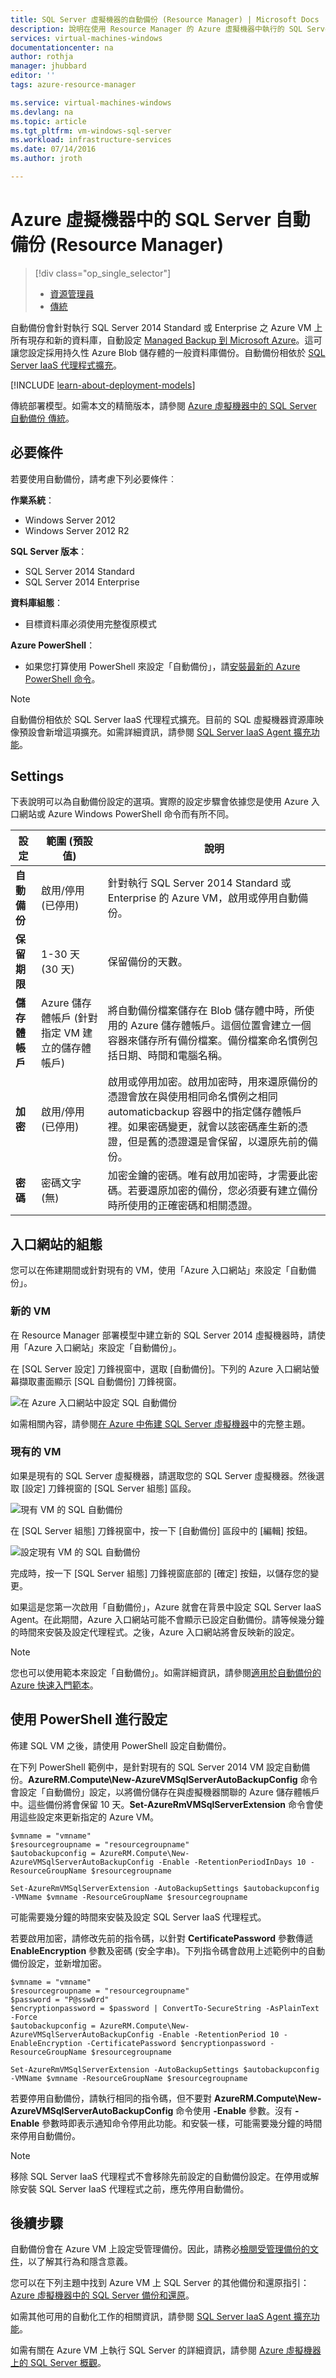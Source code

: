 ```yaml
---
title: SQL Server 虛擬機器的自動備份 (Resource Manager) | Microsoft Docs
description: 說明在使用 Resource Manager 的 Azure 虛擬機器中執行的 SQL Server 自動備份功能。
services: virtual-machines-windows
documentationcenter: na
author: rothja
manager: jhubbard
editor: ''
tags: azure-resource-manager

ms.service: virtual-machines-windows
ms.devlang: na
ms.topic: article
ms.tgt_pltfrm: vm-windows-sql-server
ms.workload: infrastructure-services
ms.date: 07/14/2016
ms.author: jroth

---
```

# Azure 虛擬機器中的 SQL Server 自動備份 (Resource Manager)
> [!div class="op_single_selector"]
> * [資源管理員](virtual-machines-windows-sql-automated-backup.md)
> * [傳統](virtual-machines-windows-classic-sql-automated-backup.md)
> 
> 

自動備份會針對執行 SQL Server 2014 Standard 或 Enterprise 之 Azure VM 上所有現存和新的資料庫，自動設定 [Managed Backup 到 Microsoft Azure](https://msdn.microsoft.com/library/dn449496.aspx)。這可讓您設定採用持久性 Azure Blob 儲存體的一般資料庫備份。自動備份相依於 [SQL Server IaaS 代理程式擴充](virtual-machines-windows-sql-server-agent-extension.md)。

[!INCLUDE [learn-about-deployment-models](../../includes/learn-about-deployment-models-rm-include.md)]

傳統部署模型。如需本文的精簡版本，請參閱 [Azure 虛擬機器中的 SQL Server 自動備份 傳統](virtual-machines-windows-classic-sql-automated-backup.md)。

## 必要條件
若要使用自動備份，請考慮下列必要條件︰

**作業系統**：

* Windows Server 2012
* Windows Server 2012 R2

**SQL Server 版本**：

* SQL Server 2014 Standard
* SQL Server 2014 Enterprise

**資料庫組態**：

* 目標資料庫必須使用完整復原模式

**Azure PowerShell**：

* 如果您打算使用 PowerShell 來設定「自動備份」，請[安裝最新的 Azure PowerShell 命令](../powershell-install-configure.md)。

> [!NOTE]
> 自動備份相依於 SQL Server IaaS 代理程式擴充。目前的 SQL 虛擬機器資源庫映像預設會新增這項擴充。如需詳細資訊，請參閱 [SQL Server IaaS Agent 擴充功能](virtual-machines-windows-sql-server-agent-extension.md)。
> 
> 

## Settings
下表說明可以為自動備份設定的選項。實際的設定步驟會依據您是使用 Azure 入口網站或 Azure Windows PowerShell 命令而有所不同。

| 設定 | 範圍 (預設值) | 說明 |
| --- | --- | --- |
| **自動備份** |啟用/停用 (已停用) |針對執行 SQL Server 2014 Standard 或 Enterprise 的 Azure VM，啟用或停用自動備份。 |
| **保留期限** |1-30 天 (30 天) |保留備份的天數。 |
| **儲存體帳戶** |Azure 儲存體帳戶 (針對指定 VM 建立的儲存體帳戶) |將自動備份檔案儲存在 Blob 儲存體中時，所使用的 Azure 儲存體帳戶。這個位置會建立一個容器來儲存所有備份檔案。備份檔案命名慣例包括日期、時間和電腦名稱。 |
| **加密** |啟用/停用 (已停用) |啟用或停用加密。啟用加密時，用來還原備份的憑證會放在與使用相同命名慣例之相同 automaticbackup 容器中的指定儲存體帳戶裡。如果密碼變更，就會以該密碼產生新的憑證，但是舊的憑證還是會保留，以還原先前的備份。 |
| **密碼** |密碼文字 (無) |加密金鑰的密碼。唯有啟用加密時，才需要此密碼。若要還原加密的備份，您必須要有建立備份時所使用的正確密碼和相關憑證。 |

## 入口網站的組態
您可以在佈建期間或針對現有的 VM，使用「Azure 入口網站」來設定「自動備份」。

### 新的 VM
在 Resource Manager 部署模型中建立新的 SQL Server 2014 虛擬機器時，請使用「Azure 入口網站」來設定「自動備份」。

在 [SQL Server 設定] 刀鋒視窗中，選取 [自動備份]。下列的 Azure 入口網站螢幕擷取畫面顯示 [SQL 自動備份] 刀鋒視窗。

![在 Azure 入口網站中設定 SQL 自動備份](./media/virtual-machines-windows-sql-automated-backup/azure-sql-arm-autobackup.png)

如需相關內容，請參閱[在 Azure 中佈建 SQL Server 虛擬機器](virtual-machines-windows-portal-sql-server-provision.md)中的完整主題。

### 現有的 VM
如果是現有的 SQL Server 虛擬機器，請選取您的 SQL Server 虛擬機器。然後選取 [設定] 刀鋒視窗的 [SQL Server 組態] 區段。

![現有 VM 的 SQL 自動備份](./media/virtual-machines-windows-sql-automated-backup/azure-sql-rm-autobackup-existing-vms.png)

在 [SQL Server 組態] 刀鋒視窗中，按一下 [自動備份] 區段中的 [編輯] 按鈕。

![設定現有 VM 的 SQL 自動備份](./media/virtual-machines-windows-sql-automated-backup/azure-sql-rm-autobackup-configuration.png)

完成時，按一下 [SQL Server 組態] 刀鋒視窗底部的 [確定] 按鈕，以儲存您的變更。

如果這是您第一次啟用「自動備份」，Azure 就會在背景中設定 SQL Server IaaS Agent。在此期間，Azure 入口網站可能不會顯示已設定自動備份。請等候幾分鐘的時間來安裝及設定代理程式。之後，Azure 入口網站將會反映新的設定。

> [!NOTE]
> 您也可以使用範本來設定「自動備份」。如需詳細資訊，請參閱[適用於自動備份的 Azure 快速入門範本](https://github.com/Azure/azure-quickstart-templates/tree/master/101-vm-sql-existing-autobackup-update)。
> 
> 

## 使用 PowerShell 進行設定
佈建 SQL VM 之後，請使用 PowerShell 設定自動備份。

在下列 PowerShell 範例中，是針對現有的 SQL Server 2014 VM 設定自動備份。**AzureRM.Compute\\New-AzureVMSqlServerAutoBackupConfig** 命令會設定「自動備份」設定，以將備份儲存在與虛擬機器關聯的 Azure 儲存體帳戶中。這些備份將會保留 10 天。**Set-AzureRmVMSqlServerExtension** 命令會使用這些設定來更新指定的 Azure VM。

    $vmname = "vmname"
    $resourcegroupname = "resourcegroupname"
    $autobackupconfig = AzureRM.Compute\New-AzureVMSqlServerAutoBackupConfig -Enable -RetentionPeriodInDays 10 -ResourceGroupName $resourcegroupname

    Set-AzureRmVMSqlServerExtension -AutoBackupSettings $autobackupconfig -VMName $vmname -ResourceGroupName $resourcegroupname

可能需要幾分鐘的時間來安裝及設定 SQL Server IaaS 代理程式。

若要啟用加密，請修改先前的指令碼，以針對 **CertificatePassword** 參數傳遞 **EnableEncryption** 參數及密碼 (安全字串)。下列指令碼會啟用上述範例中的自動備份設定，並新增加密。

    $vmname = "vmname"
    $resourcegroupname = "resourcegroupname"
    $password = "P@ssw0rd"
    $encryptionpassword = $password | ConvertTo-SecureString -AsPlainText -Force  
    $autobackupconfig = AzureRM.Compute\New-AzureVMSqlServerAutoBackupConfig -Enable -RetentionPeriod 10 -EnableEncryption -CertificatePassword $encryptionpassword -ResourceGroupName $resourcegroupname

    Set-AzureRmVMSqlServerExtension -AutoBackupSettings $autobackupconfig -VMName $vmname -ResourceGroupName $resourcegroupname

若要停用自動備份，請執行相同的指令碼，但不要對 **AzureRM.Compute\\New-AzureVMSqlServerAutoBackupConfig** 命令使用 **-Enable** 參數。沒有 **-Enable** 參數時即表示通知命令停用此功能。和安裝一樣，可能需要幾分鐘的時間來停用自動備份。

> [!NOTE]
> 移除 SQL Server IaaS 代理程式不會移除先前設定的自動備份設定。在停用或解除安裝 SQL Server IaaS 代理程式之前，應先停用自動備份。
> 
> 

## 後續步驟
自動備份會在 Azure VM 上設定受管理備份。因此，請務必[檢閱受管理備份的文件](https://msdn.microsoft.com/library/dn449496.aspx)，以了解其行為和隱含意義。

您可以在下列主題中找到 Azure VM 上 SQL Server 的其他備份和還原指引：[Azure 虛擬機器中的 SQL Server 備份和還原](virtual-machines-windows-sql-backup-recovery.md)。

如需其他可用的自動化工作的相關資訊，請參閱 [SQL Server IaaS Agent 擴充功能](virtual-machines-windows-sql-server-agent-extension.md)。

如需有關在 Azure VM 上執行 SQL Server 的詳細資訊，請參閱 [Azure 虛擬機器上的 SQL Server 概觀](virtual-machines-windows-sql-server-iaas-overview.md)。

<!------HONumber=AcomDC_0720_2016---->

